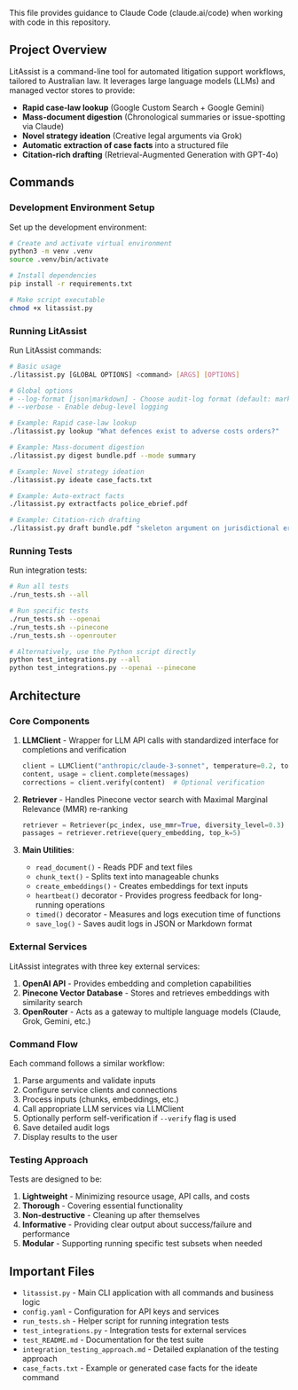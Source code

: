 This file provides guidance to Claude Code (claude.ai/code) when working with code in this repository.

## Project Overview

LitAssist is a command-line tool for automated litigation support workflows, tailored to Australian law. It leverages large language models (LLMs) and managed vector stores to provide:

- **Rapid case-law lookup** (Google Custom Search + Google Gemini)
- **Mass-document digestion** (Chronological summaries or issue-spotting via Claude)
- **Novel strategy ideation** (Creative legal arguments via Grok)
- **Automatic extraction of case facts** into a structured file
- **Citation-rich drafting** (Retrieval-Augmented Generation with GPT-4o)

## Commands

### Development Environment Setup

Set up the development environment:
```bash
# Create and activate virtual environment
python3 -m venv .venv
source .venv/bin/activate

# Install dependencies
pip install -r requirements.txt

# Make script executable
chmod +x litassist.py
```

### Running LitAssist

Run LitAssist commands:
```bash
# Basic usage
./litassist.py [GLOBAL OPTIONS] <command> [ARGS] [OPTIONS]

# Global options
# --log-format [json|markdown] - Choose audit-log format (default: markdown)
# --verbose - Enable debug-level logging

# Example: Rapid case-law lookup
./litassist.py lookup "What defences exist to adverse costs orders?"

# Example: Mass-document digestion
./litassist.py digest bundle.pdf --mode summary

# Example: Novel strategy ideation
./litassist.py ideate case_facts.txt

# Example: Auto-extract facts
./litassist.py extractfacts police_ebrief.pdf

# Example: Citation-rich drafting
./litassist.py draft bundle.pdf "skeleton argument on jurisdictional error"
```

### Running Tests

Run integration tests:
```bash
# Run all tests
./run_tests.sh --all

# Run specific tests
./run_tests.sh --openai
./run_tests.sh --pinecone
./run_tests.sh --openrouter

# Alternatively, use the Python script directly
python test_integrations.py --all
python test_integrations.py --openai --pinecone
```

## Architecture

### Core Components

1. **LLMClient** - Wrapper for LLM API calls with standardized interface for completions and verification
   ```python
   client = LLMClient("anthropic/claude-3-sonnet", temperature=0.2, top_p=0.8)
   content, usage = client.complete(messages)
   corrections = client.verify(content)  # Optional verification
   ```

2. **Retriever** - Handles Pinecone vector search with Maximal Marginal Relevance (MMR) re-ranking
   ```python
   retriever = Retriever(pc_index, use_mmr=True, diversity_level=0.3)
   passages = retriever.retrieve(query_embedding, top_k=5)
   ```

3. **Main Utilities**:
   - `read_document()` - Reads PDF and text files
   - `chunk_text()` - Splits text into manageable chunks
   - `create_embeddings()` - Creates embeddings for text inputs
   - `heartbeat()` decorator - Provides progress feedback for long-running operations
   - `timed()` decorator - Measures and logs execution time of functions
   - `save_log()` - Saves audit logs in JSON or Markdown format

### External Services

LitAssist integrates with three key external services:
1. **OpenAI API** - Provides embedding and completion capabilities
2. **Pinecone Vector Database** - Stores and retrieves embeddings with similarity search
3. **OpenRouter** - Acts as a gateway to multiple language models (Claude, Grok, Gemini, etc.)

### Command Flow

Each command follows a similar workflow:
1. Parse arguments and validate inputs
2. Configure service clients and connections
3. Process inputs (chunks, embeddings, etc.)
4. Call appropriate LLM services via LLMClient
5. Optionally perform self-verification if `--verify` flag is used
6. Save detailed audit logs
7. Display results to the user

### Testing Approach

Tests are designed to be:
1. **Lightweight** - Minimizing resource usage, API calls, and costs
2. **Thorough** - Covering essential functionality
3. **Non-destructive** - Cleaning up after themselves
4. **Informative** - Providing clear output about success/failure and performance
5. **Modular** - Supporting running specific test subsets when needed

## Important Files

- `litassist.py` - Main CLI application with all commands and business logic
- `config.yaml` - Configuration for API keys and services
- `run_tests.sh` - Helper script for running integration tests
- `test_integrations.py` - Integration tests for external services
- `test_README.md` - Documentation for the test suite
- `integration_testing_approach.md` - Detailed explanation of the testing approach
- `case_facts.txt` - Example or generated case facts for the ideate command